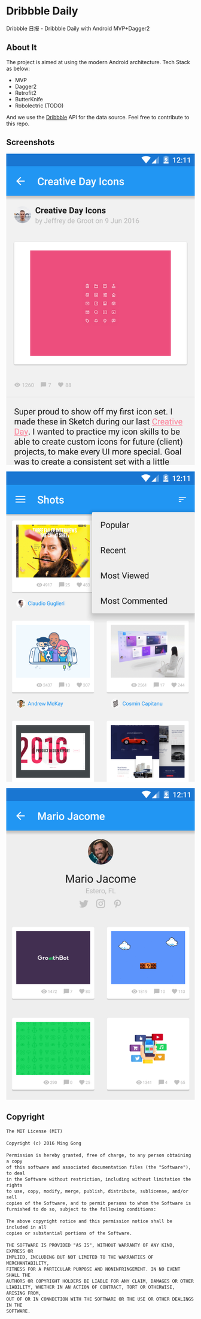 # Dribbble Daily
Dribbble 日报 - Dribbble Daily with Android MVP+Dagger2

## About It
The project is aimed at using the modern Android architecture. Tech Stack as below:

* MVP
* Dagger2
* Retrofit2
* ButterKnife
* Robolectric (TODO)

And we use the [Dribbble](http://developer.dribbble.com/v1/) API for the data source. Feel free to contribute to this repo.

## Screenshots

![Shot Detail](https://raw.githubusercontent.com/gongmingqm10/ZhihuDaily/master/cuts/Shot-Detail.png)

![Shots](https://raw.githubusercontent.com/gongmingqm10/ZhihuDaily/master/cuts/Shots.png)

![User Detail](https://raw.githubusercontent.com/gongmingqm10/ZhihuDaily/master/cuts/User-Detail.png)

## Copyright

```
The MIT License (MIT)

Copyright (c) 2016 Ming Gong

Permission is hereby granted, free of charge, to any person obtaining a copy
of this software and associated documentation files (the "Software"), to deal
in the Software without restriction, including without limitation the rights
to use, copy, modify, merge, publish, distribute, sublicense, and/or sell
copies of the Software, and to permit persons to whom the Software is
furnished to do so, subject to the following conditions:

The above copyright notice and this permission notice shall be included in all
copies or substantial portions of the Software.

THE SOFTWARE IS PROVIDED "AS IS", WITHOUT WARRANTY OF ANY KIND, EXPRESS OR
IMPLIED, INCLUDING BUT NOT LIMITED TO THE WARRANTIES OF MERCHANTABILITY,
FITNESS FOR A PARTICULAR PURPOSE AND NONINFRINGEMENT. IN NO EVENT SHALL THE
AUTHORS OR COPYRIGHT HOLDERS BE LIABLE FOR ANY CLAIM, DAMAGES OR OTHER
LIABILITY, WHETHER IN AN ACTION OF CONTRACT, TORT OR OTHERWISE, ARISING FROM,
OUT OF OR IN CONNECTION WITH THE SOFTWARE OR THE USE OR OTHER DEALINGS IN THE
SOFTWARE.

```